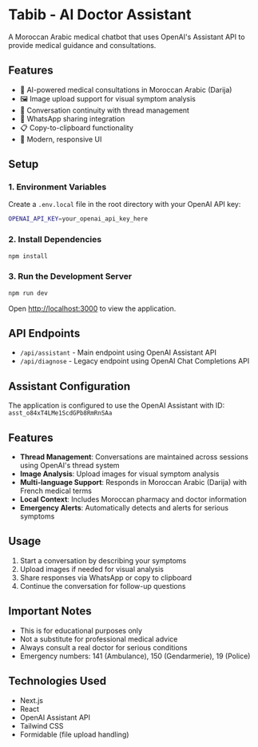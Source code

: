 # Tabib - AI Doctor Assistant

A Moroccan Arabic medical chatbot that uses OpenAI's Assistant API to provide medical guidance and consultations.

## Features

- 🤖 AI-powered medical consultations in Moroccan Arabic (Darija)
- 🖼️ Image upload support for visual symptom analysis
- 💬 Conversation continuity with thread management
- 📱 WhatsApp sharing integration
- 📋 Copy-to-clipboard functionality
- 🎨 Modern, responsive UI

## Setup

### 1. Environment Variables

Create a `.env.local` file in the root directory with your OpenAI API key:

```bash
OPENAI_API_KEY=your_openai_api_key_here
```

### 2. Install Dependencies

```bash
npm install
```

### 3. Run the Development Server

```bash
npm run dev
```

Open [http://localhost:3000](http://localhost:3000) to view the application.

## API Endpoints

- `/api/assistant` - Main endpoint using OpenAI Assistant API
- `/api/diagnose` - Legacy endpoint using OpenAI Chat Completions API

## Assistant Configuration

The application is configured to use the OpenAI Assistant with ID: `asst_o84xT4LMe1ScdGPb8RmRnSAa`

## Features

- **Thread Management**: Conversations are maintained across sessions using OpenAI's thread system
- **Image Analysis**: Upload images for visual symptom analysis
- **Multi-language Support**: Responds in Moroccan Arabic (Darija) with French medical terms
- **Local Context**: Includes Moroccan pharmacy and doctor information
- **Emergency Alerts**: Automatically detects and alerts for serious symptoms

## Usage

1. Start a conversation by describing your symptoms
2. Upload images if needed for visual analysis
3. Share responses via WhatsApp or copy to clipboard
4. Continue the conversation for follow-up questions

## Important Notes

- This is for educational purposes only
- Not a substitute for professional medical advice
- Always consult a real doctor for serious conditions
- Emergency numbers: 141 (Ambulance), 150 (Gendarmerie), 19 (Police)

## Technologies Used

- Next.js
- React
- OpenAI Assistant API
- Tailwind CSS
- Formidable (file upload handling) 